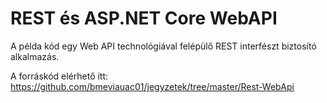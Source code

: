 # REST és ASP.NET Core WebAPI

A példa kód egy Web API technológiával felépülő REST interfészt biztosító alkalmazás.

A forráskód elérhető itt: <https://github.com/bmeviauac01/jegyzetek/tree/master/Rest-WebApi>
